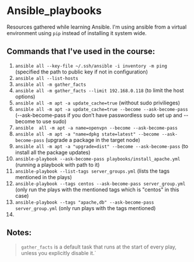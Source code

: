 # Ansible_playbooks

Resources gathered while learning Ansible. I'm using ansible from a virtual environment using `pip` instead of installing it system wide. 


## Commands that I've used in the course:

1. `ansible all --key-file ~/.ssh/ansible -i inventory -m ping` (specified the path to public key if not in configuration)
2. `ansible all --list-hosts`
3. `ansible all -m gather_facts`
4. `ansible all -m gather_facts --limit 192.168.0.118` (to limit the host options)
5. `ansible all -m apt -a update_cache=true` (without sudo privilieges)
6. `ansible all -m apt -a update_cache=true --become --ask-become-pass` (--ask-become-pass if you don’t have passwordless sudo set up and --become to use sudo)
7. `ansible  all -m apt -a name=openvpn --become --ask-become-pass`
8. `ansible all -m apt -a "name=dpkg state=latest" --become --ask-become-pass` (upgrade a package in the target node)
9. `ansible all -m apt -a "upgrade=dist" --become --ask-become-pass` (to install all the package updates)
10. `ansible-playbook --ask-become-pass playbooks/install_apache.yml` (running a playbook with path to it)
11. `ansible-playbook --list-tags server_groups.yml` (lists the tags mentioned in the plays)
12. `ansible-playbook --tags centos --ask-become-pass server_group.yml` (only run the plays with the mentioned tags which is "centos" in this case)
13. `ansible-playbook --tags "apache,db" --ask-become-pass server_group.yml` (only run plays with the tags mentioned)
14. 

## Notes:
> `gather_facts` is a default task that runs at the start of every play, unless you explicitly disable it.`